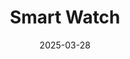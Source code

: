 ---
title: "Smart Watch"
date: 2025-03-28
store: Redbubble
affiliate_link: https://amzn.to/sample-link
layout: product
categories: [Fashion]
subcategories: [Bottom]
tags: ["weekly"]
images:
  - /assets/img/product-img/pro-big-4.jpg
  - /assets/img/product-img/product4.jpg

short_description: March - Premium wireless earbuds with noise cancellation and long battery life.
description: This is detailed Description- March
---